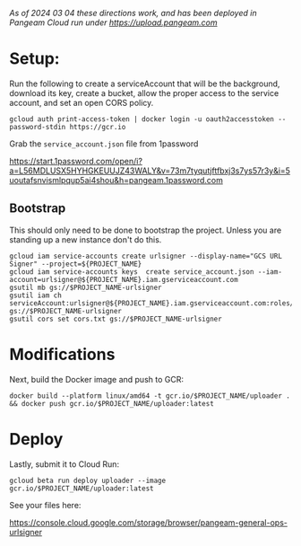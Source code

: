 *As of 2024 03 04 these directions work, and has been deployed in Pangeam Cloud run under https://upload.pangeam.com*


# Setup:

Run the following to create a serviceAccount that will be the background, download its key, create a bucket, allow the proper access to the service account, and set an open CORS policy.

```shell
gcloud auth print-access-token | docker login -u oauth2accesstoken --password-stdin https://gcr.io
```

Grab the `service_account.json` file from 1password

https://start.1password.com/open/i?a=L56MDLUSX5HYHGKEUUJZ43WALY&v=73m7tyqutjftfbxj3s7ys57r3y&i=5uoutafsnvismlpqup5ai4shou&h=pangeam.1password.com


## Bootstrap
This should only need to be done to bootstrap the project. Unless you are standing up a new instance don't do this.
```shell
gcloud iam service-accounts create urlsigner --display-name="GCS URL Signer" --project=${PROJECT_NAME}
gcloud iam service-accounts keys  create service_account.json --iam-account=urlsigner@${PROJECT_NAME}.iam.gserviceaccount.com
gsutil mb gs://$PROJECT_NAME-urlsigner
gsutil iam ch  serviceAccount:urlsigner@${PROJECT_NAME}.iam.gserviceaccount.com:roles/storage.admin gs://$PROJECT_NAME-urlsigner
gsutil cors set cors.txt gs://$PROJECT_NAME-urlsigner
```

# Modifications

Next, build the Docker image and push to GCR:

```shell
docker build --platform linux/amd64 -t gcr.io/$PROJECT_NAME/uploader . && docker push gcr.io/$PROJECT_NAME/uploader:latest
```

# Deploy

Lastly, submit it to Cloud Run:

```shell
gcloud beta run deploy uploader --image gcr.io/$PROJECT_NAME/uploader:latest
```

See your files here:

https://console.cloud.google.com/storage/browser/pangeam-general-ops-urlsigner
